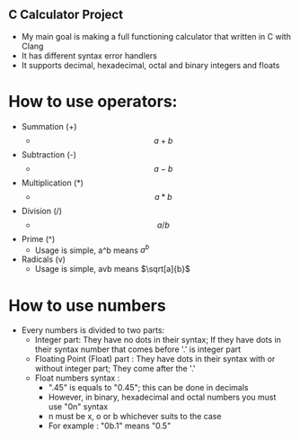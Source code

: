 ## C Calculator Project

- My main goal is making a full functioning calculator that written in C with Clang
- It has different syntax error handlers
- It supports decimal, hexadecimal, octal and binary integers and floats
# How to use operators:
  - Summation (+)
    - $$a+b$$
  - Subtraction (-) 
    - $$a-b$$
  - Multiplication (*)
    - $$a*b$$
  - Division (/)
    - $$a/b$$
  - Prime (^)
    - Usage is simple, a^b means $a^b$
  - Radicals (v)
    - Usage is simple, avb means $\sqrt[a]{b}$
# How to use numbers
- Every numbers is divided to two parts:
  - Integer part: They have no dots in their syntax; If they have dots in their syntax number that comes before '.' is integer part
  - Floating Point (Float) part : They have dots in their syntax with or without integer part; They come after the '.'
  - Float numbers syntax : 
    - ".45" is equals to "0.45"; this can be done in decimals 
    - However, in binary, hexadecimal and octal numbers you must use "0n" syntax 
    - n must be x, o or b whichever suits to the case 
    - For example : "0b.1" means "0.5"